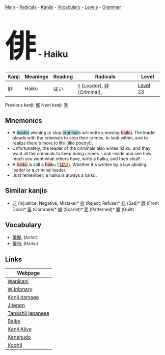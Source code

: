 <style> bigfont {font-size: 100px}</style>
[Main](../README.md) -
[Radicals](../radicals.md) -
[Kanjis](../kanjis.md) -
[Vocabulary](../vocabulary.md) -
[Levels](../levels.md) -
[Grammar](../grammar.md)
# <bigfont> 俳</bigfont> - Haiku 

| Kanji | Meanings | Reading | Radicals | Level |
| --- | --- | --- | --- | --- |
| 俳 | Haiku | はい | [ｲ](../radicals/ｲ.md) (Leader), [非](../radicals/非.md) (Criminal),  | [Level 23](../levels/wk_level23.md) |

Previous kanji: [城](城.md) Next kanji: [秀](秀.md) 

## Mnemonics
 * A <span style="background-color:#ADD8E6"> leader</span> wishing to stop <span style="background-color:#ADD8E6"> criminal</span>s will write a moving <span style="background-color:#ffcccb"> haiku</span>. The leader pleads with the criminals to stop their crimes, to look within, and to realize there's more to life (like poetry!).
* Unfortunately, the leader of the criminals also writes haiku, and they want all the criminals to keep doing crimes. Look inside and see how much you want what others have, write a haiku, and then steal!
* A <span style="background-color:#ffcccb"> haiku</span> is still a <span style="background-color:#ffcccb"> hai</span>ku (<span style="background-color:#fed8b1"> [はい](https://jisho.org/search/はい)</span>). Whether it's written by a law abiding leader or a criminal leader.
* Just remember: a haiku is always a haiku.


## Similar kanjis
 * [非](非.md) (Injustice, Negative, Mistake)* [排](排.md) (Reject, Refuse)* [悲](悲.md) (Sad)* [扉](扉.md) (Front Door)* [輩](輩.md) (Comrade)* [緋](緋.md) (Scarlet)* [斐](斐.md) (Patterned)* [罪](罪.md) (Guilt)


## Vocabulary
 * [俳優](../vocabulary/俳.md), (Actor)
* [俳句](../vocabulary/俳.md), (Haiku)



## Links 

| Webpage |
| --- |
| [Wanikani          ](https://www.wanikani.com/kanji/俳) |
| [Wiktionary        ](https://en.wiktionary.org/wiki/俳) |
| [Kanji damage      ](http://www.kanjidamage.com/kanji/search?utf8=✓&q=俳) |
| [Jitenon           ](https://jitenon.com/kanji/俳) |
| [Tanoshii japanese ](https://www.tanoshiijapanese.com/dictionary/kanji.cfm?k=俳) |
| [Baike             ](https://baike.baidu.com/item/俳) |
| [Kanji Alive       ](https://app.kanjialive.com/俳) |
| [Kanshudo          ](https://www.kanshudo.com/searchmn?q=俳) |
| [Koohii            ](https://kanji.koohii.com/study/kanji/俳) |
